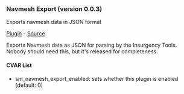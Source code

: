 ### Navmesh Export (version 0.0.3)
Exports navmesh data in JSON format

[Plugin](plugins/navmesh-export.smx?raw=true) - [Source](scripting/navmesh-export.sp)

Exports Navmesh data as JSON for parsing by the Insurgency Tools. Nobody should need this, but it's released for completeness.

#### CVAR List
 * sm_navmesh_export_enabled: sets whether this plugin is enabled (default: 0)

